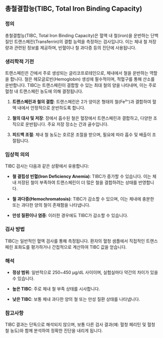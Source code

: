 

## 총철결합능(TIBC, Total Iron Binding Capacity)

### 정의
총철결합능(TIBC, Total Iron Binding Capacity)은 혈액 내 철(iron)을 운반하는 단백질인 트랜스페린(Transferrin)의 결합 능력을 측정하는 검사입니다. 이는 체내 철 저장량과 관련된 정보를 제공하며, 빈혈이나 철 과다증 등의 진단에 사용됩니다.

### 생리학적 기전
트랜스페린은 간에서 주로 생성되는 글리코프로테인으로, 체내에서 철을 운반하는 역할을 합니다. 철은 헤모글로빈(Hemoglobin) 생성에 필수적이며, 적혈구를 통해 산소를 운반합니다. TIBC는 트랜스페린이 결합할 수 있는 최대 철의 양을 나타내며, 이는 주로 혈청 내 트랜스페린 농도에 의해 결정됩니다.

1. **트랜스페린과 철의 결합**: 트랜스페린은 2가 양이온 형태의 철(Fe³⁺)과 결합하여 혈액 내에서 안정적으로 운반하도록 합니다.
   
2. **철의 대사 및 저장**: 장에서 흡수된 철은 혈장에서 트랜스페린과 결합하고, 다양한 조직으로 운반됩니다. 주요 저장 장소는 간과 골수입니다.

3. **피드백 조절**: 체내 철 농도는 호르몬 조절을 받으며, 필요에 따라 흡수 및 배출이 조절됩니다.

### 임상적 의의
TIBC 검사는 다음과 같은 상황에서 유용합니다:

- **철 결핍성 빈혈(Iron Deficiency Anemia)**: TIBC가 증가할 수 있습니다. 이는 체내 저장된 철이 부족하여 트랜스페린이 더 많은 철을 결합하려는 상태를 반영합니다.
  
- **철 과다증(Hemochromatosis)**: TIBC가 감소할 수 있으며, 이는 체내에 충분한 또는 과다한 양의 철이 존재함을 나타냅니다.

- **만성 질환이나 염증**: 이러한 경우에도 TIBC가 감소할 수 있습니다.

### 검사 방법
TIBC는 일반적인 혈액 검사를 통해 측정됩니다. 환자의 혈청 샘플에서 직접적인 트랜스페린 포화도를 평가하거나 간접적으로 계산하여 TIBC 값을 얻습니다.

### 해석
- **정상 범위**: 일반적으로 250~450 µg/dL 사이이며, 실험실마다 약간의 차이가 있을 수 있습니다.
  
- **높은 TIBC**: 주로 체내 철 부족 상태를 시사합니다.
  
- **낮은 TIBC**: 보통 체내 과다한 양의 철 또는 만성 질환 상태를 나타냅니다.

### 참고사항
TIBC 결과는 단독으로 해석되지 않으며, 보통 다른 검사 결과(예: 혈청 페리틴 및 혈청 철 농도)와 함께 분석하여 정확한 진단을 내리게 됩니다.